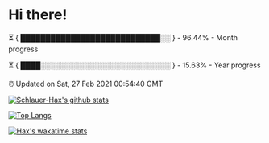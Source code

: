 # Hi there!

⏳ { ████████████████████████████░░ } - 96.44% - Month progress

⏳ { ████░░░░░░░░░░░░░░░░░░░░░░░░░░ } - 15.63% - Year progress

⏰ Updated on Sat, 27 Feb 2021 00:54:40 GMT


[![Schlauer-Hax's github stats](https://github-readme-stats.vercel.app/api?username=Schlauer-Hax&show_icons=true&theme=dark&count_private=true)](https://github.com/Schlauer-Hax)


[![Top Langs](https://github-readme-stats.vercel.app/api/top-langs/?username=Schlauer-Hax&layout=compact&theme=dark)](https://github.com/Schlauer-Hax?tab=repositories)


[![Hax's wakatime stats](https://github-readme-stats.vercel.app/api/wakatime?username=Hax&theme=dark)](https://wakatime.com/@Hax)

